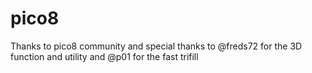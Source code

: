 # pico8

Thanks to pico8 community and special thanks to
@freds72 for the 3D function and utility and @p01 for the fast trifill
